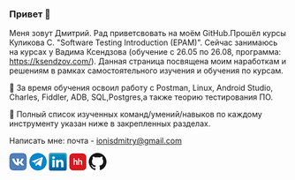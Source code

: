 ### Привет 👋

Меня зовут Дмитрий. Рад приветсвовать на моём GitHub.Прошёл курсы Куликова С. "Software Testing Introduction (EPAM)". Сейчас занимаюсь на курсах у Вадима Ксендзова (обучение с 26.05 по 26.08, программа: https://ksendzov.com/). Данная страница посвящена моим наработкам и решениям в рамках самостоятельного изучения и обучения по курсам.

:blue_book: За время обучения освоил работу с Postman, Linux, Android Studio, Charles, Fiddler, ADB, SQL,Postgres,а также теорию тестирования ПО.

:pushpin: Полный список изученных команд/умений/навыков по каждому инструменту указан ниже в закрепленных разделах.

Написать мне:
почта - ionisdmitry@gmail.com

[![Vk](icons/vk.png)](https://vk.com/may2018ok)
[![Telegram](icons/telegram.png)](https://t.me/ionisdmitry)
[![LinkedIn](icons/linkedin.png)](https://:www.linkedin.com/in/dmitry-ionis-913469211)
[![HeadHunter](icons/hh.png)](https://hh.ru/resume/17e072cbff08ea92ca0039ed1f36456b727066)
[![GitHub](icons/github.png)](https://github.com/ionisdmitry/IonisDmitry)
